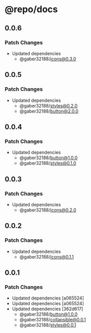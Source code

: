# @repo/docs

## 0.0.6

### Patch Changes

- Updated dependencies
  - @gaber32188/icons@0.3.0

## 0.0.5

### Patch Changes

- Updated dependencies
  - @gaber32188/styles@0.2.0
  - @gaber32188/button@2.0.0

## 0.0.4

### Patch Changes

- Updated dependencies
  - @gaber32188/button@1.0.0
  - @gaber32188/styles@0.1.0

## 0.0.3

### Patch Changes

- Updated dependencies
  - @gaber32188/icons@0.2.0

## 0.0.2

### Patch Changes

- Updated dependencies
  - @gaber32188/icons@0.1.1

## 0.0.1

### Patch Changes

- Updated dependencies [a065524]
- Updated dependencies [a065524]
- Updated dependencies [362d617]
  - @gaber32188/button@1.0.0
  - @gaber32188/collapsible@0.0.1
  - @gaber32188/styles@0.0.1
